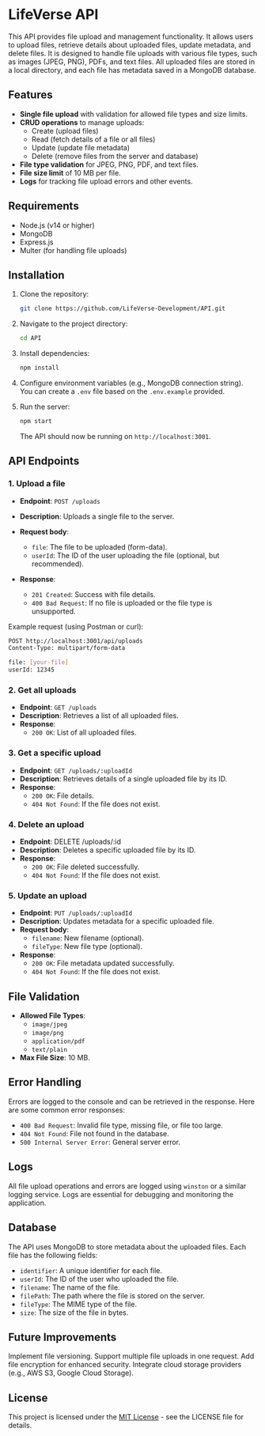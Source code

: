# LifeVerse API

This API provides file upload and management functionality. It allows users to upload files, retrieve details about uploaded files, update metadata, and delete files. It is designed to handle file uploads with various file types, such as images (JPEG, PNG), PDFs, and text files. All uploaded files are stored in a local directory, and each file has metadata saved in a MongoDB database.

## Features

- **Single file upload** with validation for allowed file types and size limits.
- **CRUD operations** to manage uploads:
  - Create (upload files)
  - Read (fetch details of a file or all files)
  - Update (update file metadata)
  - Delete (remove files from the server and database)
- **File type validation** for JPEG, PNG, PDF, and text files.
- **File size limit** of 10 MB per file.
- **Logs** for tracking file upload errors and other events.

## Requirements

- Node.js (v14 or higher)
- MongoDB
- Express.js
- Multer (for handling file uploads)

## Installation

1. Clone the repository:

    ```bash
    git clone https://github.com/LifeVerse-Development/API.git
    ```

2. Navigate to the project directory:

    ```bash
    cd API
    ```

3. Install dependencies:

    ```bash
    npm install
    ```

4. Configure environment variables (e.g., MongoDB connection string). You can create a `.env` file based on the `.env.example` provided.

5. Run the server:

    ```bash
    npm start
    ```

    The API should now be running on `http://localhost:3001`.

## API Endpoints

### 1. Upload a file

- **Endpoint**: `POST /uploads`
- **Description**: Uploads a single file to the server.
- **Request body**:
  - `file`: The file to be uploaded (form-data).
  - `userId`: The ID of the user uploading the file (optional, but recommended).

- **Response**:
  - `201 Created`: Success with file details.
  - `400 Bad Request`: If no file is uploaded or the file type is unsupported.

Example request (using Postman or curl):

```bash
POST http://localhost:3001/api/uploads
Content-Type: multipart/form-data

file: [your-file]
userId: 12345
```

### 2. Get all uploads

- **Endpoint**: ```GET /uploads```
- **Description**: Retrieves a list of all uploaded files.
- **Response**:
  - ```200 OK```: List of all uploaded files.

### 3. Get a specific upload

- **Endpoint**: ```GET /uploads/:uploadId```
- **Description**: Retrieves details of a single uploaded file by its ID.
- **Response**:
  - ```200 OK```: File details.
  - ```404 Not Found```: If the file does not exist.

### 4. Delete an upload

- **Endpoint**: DELETE /uploads/:id
- **Description**: Deletes a specific uploaded file by its ID.
- **Response**:
  - ```200 OK```: File deleted successfully.
  - ```404 Not Found```: If the file does not exist.

### 5. Update an upload

- **Endpoint**: ```PUT /uploads/:uploadId```
- **Description**: Updates metadata for a specific uploaded file.
- **Request body**:
  - ```filename```: New filename (optional).
  - ```fileType```: New file type (optional).
- **Response**:
  - ```200 OK```: File metadata updated successfully.
  - ```404 Not Found```: If the file does not exist.

## File Validation

- **Allowed File Types**:
  - ```image/jpeg```
  - ```image/png```
  - ```application/pdf```
  - ```text/plain```
- **Max File Size**: 10 MB.

## Error Handling

Errors are logged to the console and can be retrieved in the response. Here are some common error responses:

- ```400 Bad Request```: Invalid file type, missing file, or file too large.
- ```404 Not Found```: File not found in the database.
- ```500 Internal Server Error```: General server error.

## Logs

All file upload operations and errors are logged using ```winston``` or a similar logging service. Logs are essential for debugging and monitoring the application.

## Database

The API uses MongoDB to store metadata about the uploaded files. Each file has the following fields:

- ```identifier```: A unique identifier for each file.
- ```userId```: The ID of the user who uploaded the file.
- ```filename```: The name of the file.
- ```filePath```: The path where the file is stored on the server.
- ```fileType```: The MIME type of the file.
- ```size```: The size of the file in bytes.

## Future Improvements

Implement file versioning.
Support multiple file uploads in one request.
Add file encryption for enhanced security.
Integrate cloud storage providers (e.g., AWS S3, Google Cloud Storage).

## License

This project is licensed under the [MIT License](LICENSE) - see the LICENSE file for details.
